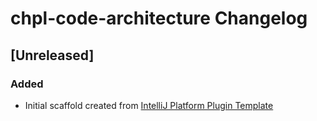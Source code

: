 <!-- Keep a Changelog guide -> https://keepachangelog.com -->

# chpl-code-architecture Changelog

## [Unreleased]
### Added
- Initial scaffold created from [IntelliJ Platform Plugin Template](https://github.com/JetBrains/intellij-platform-plugin-template)

